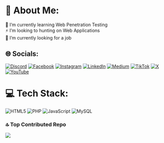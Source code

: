 

# 💫 About Me:
🌱 I’m currently learning Web Penetration Testing<br>⚡ I’m looking to hunting on Web Applications<br>🔭 I’m currently looking for a job


## 🌐 Socials:
[![Discord](https://img.shields.io/badge/Discord-%237289DA.svg?logo=discord&logoColor=white)](https://discord.gg/algamil7x) [![Facebook](https://img.shields.io/badge/Facebook-%231877F2.svg?logo=Facebook&logoColor=white)](https://facebook.com/algamil7x) [![Instagram](https://img.shields.io/badge/Instagram-%23E4405F.svg?logo=Instagram&logoColor=white)](https://instagram.com/algamil7x) [![LinkedIn](https://img.shields.io/badge/LinkedIn-%230077B5.svg?logo=linkedin&logoColor=white)](https://linkedin.com/in/algamil7x) [![Medium](https://img.shields.io/badge/Medium-12100E?logo=medium&logoColor=white)](https://medium.com/@algamil7x) [![TikTok](https://img.shields.io/badge/TikTok-%23000000.svg?logo=TikTok&logoColor=white)](https://tiktok.com/@algamil7x) [![X](https://img.shields.io/badge/X-black.svg?logo=X&logoColor=white)](https://x.com/algamil7x) [![YouTube](https://img.shields.io/badge/YouTube-%23FF0000.svg?logo=YouTube&logoColor=white)](https://youtube.com/@algamil7xalgamil7x) 

# 💻 Tech Stack:
![HTML5](https://img.shields.io/badge/html5-%23E34F26.svg?style=for-the-badge&logo=html5&logoColor=white) ![PHP](https://img.shields.io/badge/php-%23777BB4.svg?style=for-the-badge&logo=php&logoColor=white) ![JavaScript](https://img.shields.io/badge/javascript-%23323330.svg?style=for-the-badge&logo=javascript&logoColor=%23F7DF1E) ![MySQL](https://img.shields.io/badge/mysql-4479A1.svg?style=for-the-badge&logo=mysql&logoColor=white)

### 🔝 Top Contributed Repo
![](https://github-contributor-stats.vercel.app/api?username=algamil7x&limit=5&theme=dark&combine_all_yearly_contributions=true)

<!-- Proudly created with GPRM ( https://gprm.itsvg.in ) -->
